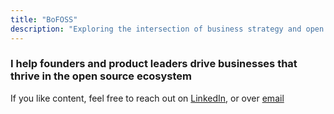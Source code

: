 ```yaml
---
title: "BoFOSS"
description: "Exploring the intersection of business strategy and open source software development"
---
```



### I help founders and product leaders drive businesses that thrive in the open source ecosystem

If you like content, feel free to reach out on [LinkedIn](https://linkedin.com/in/mandysidana), or over [email](mailto:mandysidana@proton.me)
